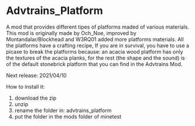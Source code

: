 # Advtrains_Platform
A mod that provides different tipes of platforms maded of various materials. 
This mod is originally made by Och_Noe, improved by Montandalar/Blockhead and W3RQ01 added more platforms materials.
All the platforms have a crafting recipe, If you are in survival, you have to use a picaxe to break the platforms because: an acacia wood platform has only the textures of the acacia planks, for the rest (the shape and the sound) is of the default stonebrick platform that you can find in the Advtrains Mod.

Next release: 2021/04/10

How to install it:
1) download the zip
2) unzip
3) rename the folder in: advtrains_platform
4) put the folder in the mods folder of minetest
